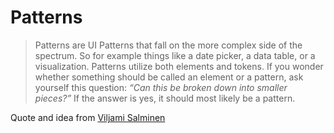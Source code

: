 # Patterns
> Patterns are UI Patterns that fall on the more complex side of the spectrum. So for example things like a date picker, a data table, or a visualization. Patterns utilize both elements and tokens. 
> If you wonder whether something should be called an element or a pattern, ask yourself this question: *“Can this be broken down into smaller pieces?”* If the answer is yes, it should most likely be a pattern.

Quote and idea from [Viljami Salminen](https://viljamis.com/2018/vue-design-system/#patterns)